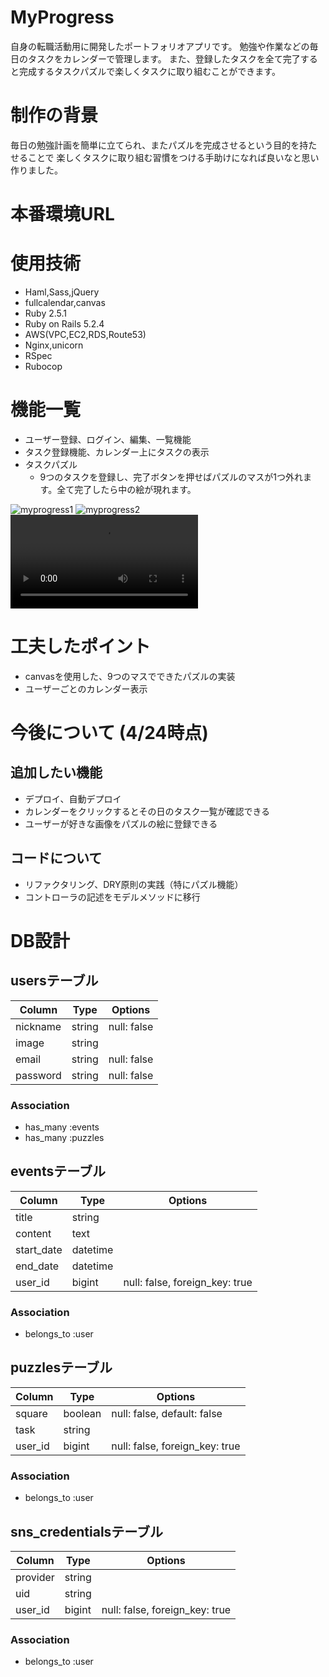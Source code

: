 # MyProgress

自身の転職活動用に開発したポートフォリオアプリです。
勉強や作業などの毎日のタスクをカレンダーで管理します。
また、登録したタスクを全て完了すると完成するタスクパズルで楽しくタスクに取り組むことができます。

# 制作の背景
毎日の勉強計画を簡単に立てられ、またパズルを完成させるという目的を持たせることで
楽しくタスクに取り組む習慣をつける手助けになれば良いなと思い作りました。

# 本番環境URL

# 使用技術
- Haml,Sass,jQuery
- fullcalendar,canvas
- Ruby 2.5.1
- Ruby on Rails 5.2.4
- AWS(VPC,EC2,RDS,Route53)
- Nginx,unicorn
- RSpec
- Rubocop

# 機能一覧
- ユーザー登録、ログイン、編集、一覧機能
- タスク登録機能、カレンダー上にタスクの表示
- タスクパズル
  - 9つのタスクを登録し、完了ボタンを押せばパズルのマスが1つ外れます。全て完了したら中の絵が現れます。

![myprogress1](https://i.gyazo.com/18c510cc2669fd0ad28d1389ae969dda.png)
![myprogress2](https://i.gyazo.com/f615f1b9fe9c4f695ea96c41f6ea733c.png)
![myprogress2](https://i.gyazo.com/a257ed27bfbd782490a0fb18d473b987.mp4)



# 工夫したポイント
- canvasを使用した、9つのマスでできたパズルの実装
- ユーザーごとのカレンダー表示

# 今後について (4/24時点)
## 追加したい機能
  - デプロイ、自動デプロイ
  - カレンダーをクリックするとその日のタスク一覧が確認できる
  - ユーザーが好きな画像をパズルの絵に登録できる
## コードについて
  - リファクタリング、DRY原則の実践（特にパズル機能）
  - コントローラの記述をモデルメソッドに移行

# DB設計
## usersテーブル

|Column|Type|Options|
|------|----|-------|
|nickname|string|null: false|
|image|string|
|email|string|null: false|unique: true|
|password|string|null: false|unique: true|

### Association
- has_many :events
- has_many :puzzles

## eventsテーブル

|Column|Type|Options|
|------|----|-------|
|title|string|
|content|text|
|start_date|datetime|
|end_date|datetime|
|user_id|bigint|null: false, foreign_key: true|

### Association
- belongs_to :user

## puzzlesテーブル

|Column|Type|Options|
|------|----|-------|
|square|boolean|null: false, default: false|
|task|string|
|user_id|bigint|null: false, foreign_key: true|

### Association
- belongs_to :user

## sns_credentialsテーブル

|Column|Type|Options|
|------|----|-------|
|provider|string|
|uid|string|
|user_id|bigint|null: false, foreign_key: true|

### Association
- belongs_to :user
